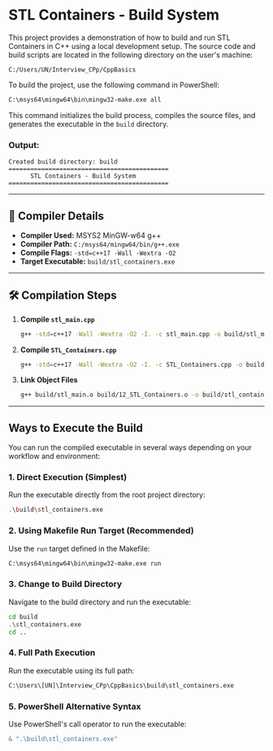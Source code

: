 # STL Containers - Build System

This project provides a demonstration of how to build and run STL Containers in C++ using a local development setup. The source code and build scripts are located in the following directory on the user's machine:

```
C:/Users/UN/Interview_CPp/CppBasics
```

To build the project, use the following command in PowerShell:

```bash
C:\msys64\mingw64\bin\mingw32-make.exe all
```


This command initializes the build process, compiles the source files, and generates the executable in the `build` directory.


### Output:

```
Created build directory: build
============================================
      STL Containers - Build System
============================================
```

---

## 🧰 Compiler Details

- **Compiler Used:** MSYS2 MinGW-w64 g++
- **Compiler Path:** `C:/msys64/mingw64/bin/g++.exe`
- **Compile Flags:** `-std=c++17 -Wall -Wextra -O2`
- **Target Executable:** `build/stl_containers.exe`

---

## 🛠️ Compilation Steps

1. **Compile `stl_main.cpp`**
   ```bash
   g++ -std=c++17 -Wall -Wextra -O2 -I. -c stl_main.cpp -o build/stl_main.o
   ```

2. **Compile `STL_Containers.cpp`**
   ```bash
   g++ -std=c++17 -Wall -Wextra -O2 -I. -c STL_Containers.cpp -o build/12_STL_Containers.o
   ```

3. **Link Object Files**
   ```bash
   g++ build/stl_main.o build/12_STL_Containers.o -o build/stl_containers.exe
   ```

---

## Ways to Execute the Build

You can run the compiled executable in several ways depending on your workflow and environment:

### 1. Direct Execution (Simplest)
Run the executable directly from the root project directory:
```bash
.\build\stl_containers.exe
```

### 2. Using Makefile Run Target (Recommended)
Use the `run` target defined in the Makefile:
```bash
C:\msys64\mingw64\bin\mingw32-make.exe run
```

### 3. Change to Build Directory
Navigate to the build directory and run the executable:
```bash
cd build
.\stl_containers.exe
cd ..
```

### 4. Full Path Execution
Run the executable using its full path:
```bash
C:\Users\[UN]\Interview_CPp\CppBasics\build\stl_containers.exe
```

### 5. PowerShell Alternative Syntax
Use PowerShell's call operator to run the executable:
```powershell
& ".\build\stl_containers.exe"
```

